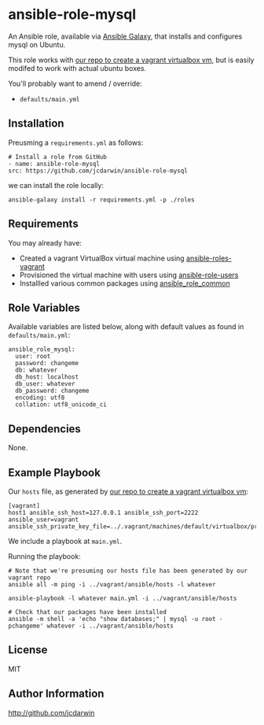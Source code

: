 ansible-role-mysql
==================

An Ansible role, available via [Ansible Galaxy](https://galaxy.ansible.com), that installs and configures mysql on Ubuntu.

This role works with [our repo to create a vagrant virtualbox vm](https://github.com/jcdarwin/ansible-roles-vagrant), but is easily modifed to work with actual ubuntu boxes.

You'll probably want to amend / override:

* `defaults/main.yml`

Installation
------------

Preusming a `requirements.yml` as follows:

    # Install a role from GitHub
    - name: ansible-role-mysql
    src: https://github.com/jcdarwin/ansible-role-mysql

we can install the role locally:

    ansible-galaxy install -r requirements.yml -p ./roles


Requirements
------------

You may already have:

* Created a vagrant VirtualBox virtual machine using [ansible-roles-vagrant](https://github.com/jcdarwin/ansible-role-users)
* Provisioned the virtual machine with users using [ansible-role-users](https://github.com/jcdarwin/ansible-role-users)
* Installled various common packages using [ansible_role_common](https://github.com/jcdarwin/ansible-role-common)

Role Variables
--------------

Available variables are listed below, along with default values as found in `defaults/main.yml`:

    ansible_role_mysql:
      user: root
      password: changeme
      db: whatever
      db_host: localhost
      db_user: whatever
      db_password: changeme
      encoding: utf8
      collation: utf8_unicode_ci


Dependencies
------------

None.

Example Playbook
----------------

Our `hosts` file, as generated by [our repo to create a vagrant virtualbox vm](https://github.com/jcdarwin/ansible-roles-vagrant):

    [vagrant]
    host1 ansible_ssh_host=127.0.0.1 ansible_ssh_port=2222 ansible_user=vagrant ansible_ssh_private_key_file=../.vagrant/machines/default/virtualbox/private_key

We include a playbook at `main.yml`.

Running the playbook:

    # Note that we're presuming our hosts file has been generated by our vagrant repo
    ansible all -m ping -i ../vagrant/ansible/hosts -l whatever

    ansible-playbook -l whatever main.yml -i ../vagrant/ansible/hosts

    # Check that our packages have been installed
    ansible -m shell -a 'echo "show databases;" | mysql -u root -pchangeme' whatever -i ../vagrant/ansible/hosts

License
-------

MIT

Author Information
------------------

http://github.com/jcdarwin
